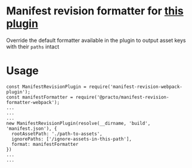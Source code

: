 # Manifest revision formatter for [this plugin](https://github.com/nickjj/manifest-revision-webpack-plugin)
Override the default formatter available in the plugin to output asset keys with their `paths` intact

# Usage
```
const ManifestRevisionPlugin = require('manifest-revision-webpack-plugin');
const manifestFormatter = require('@practo/manifest-revision-formatter-webpack');
...
...
...
new ManifestRevisionPlugin(resolve(__dirname, 'build', 'manifest.json'), {
  rootAssetPath: './path-to-assets',
  ignorePaths: ['/ignore-assets-in-this-path'],
  format: manifestFormatter
})
...
...
```
